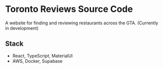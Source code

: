 # Toronto Reviews Source Code

A website for finding and reviewing restaurants across the GTA. (Currently in development)

## Stack
- React, TypeScript, MaterialUI
- AWS, Docker, Supabase
